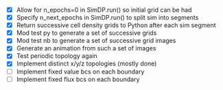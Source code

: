   - [x] Allow for n_epochs=0 in SimDP.run() so initial grid can be had
  - [x] Specify n_next_epochs in SimDP.run() to split sim into segments
  - [x] Return successive cell density grids to Python after each sim segment
  - [x] Mod test py to generate a set of successive grids
  - [x] Mod test nb to generate a set of successive grid images
  - [x] Generate an animation from such a set of images
  - [x] Test periodic topology again
  - [x] Implement distinct x/y/z topologies (mostly done)
  - [ ] Implement fixed value bcs on each boundary
  - [ ] Implement fixed flux bcs on each boundary